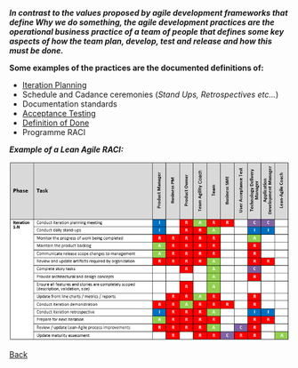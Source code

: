 **_In contrast to the values proposed by agile development frameworks that define Why we do something,
the agile development practices are the operational business practice of a team of people that defines some key aspects of how the team plan, develop, test and release and how this must be done._**



**Some examples of the practices are the documented definitions of:**

- [Iteration Planning](https://www.agilealliance.org/glossary/iteration/#q=~(infinite~false~filters~(postType~(~'page~'post~'aa_book~'aa_event_session~'aa_experience_report~'aa_glossary~'aa_research_paper~'aa_video)~tags~(~'iteration))~searchTerm~'~sort~false~sortDirection~'asc~page~1))
- Schedule and Cadance ceremonies (_Stand Ups, Retrospectives etc..._)
- Documentation standards
- [Acceptance Testing](https://www.agilealliance.org/glossary/acceptance/#q=~(infinite~false~filters~(postType~(~'page~'post~'aa_book~'aa_event_session~'aa_experience_report~'aa_glossary~'aa_research_paper~'aa_video)~tags~(~'acceptance*20test))~searchTerm~'~sort~false~sortDirection~'asc~page~1))
- [Definition of Done](https://www.agilealliance.org/glossary/definition-of-done/#q=~(infinite~false~filters~(postType~(~'page~'post~'aa_book~'aa_event_session~'aa_experience_report~'aa_glossary~'aa_research_paper~'aa_video))~searchTerm~'~sort~false~sortDirection~'asc~page~1))
- Programme RACI





_**Example of a Lean Agile RACI:**_

![image.png](/.attachments/image-652b9c1f-cc5f-476b-bab3-09e69817f7fe.png)


[Back](#javascript:history.back())